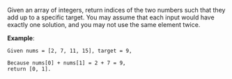 Given an array of integers, return indices of the two numbers such that they add up to a specific target.
You may assume that each input would have exactly one solution, and you may not use the same element twice.

**Example**:

	Given nums = [2, 7, 11, 15], target = 9,

	Because nums[0] + nums[1] = 2 + 7 = 9,
	return [0, 1].
